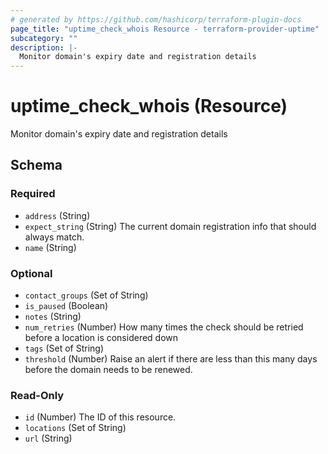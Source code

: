 ```yaml
---
# generated by https://github.com/hashicorp/terraform-plugin-docs
page_title: "uptime_check_whois Resource - terraform-provider-uptime"
subcategory: ""
description: |-
  Monitor domain's expiry date and registration details
---
```


# uptime_check_whois (Resource)

Monitor domain's expiry date and registration details



<!-- schema generated by tfplugindocs -->
## Schema

### Required

- `address` (String)
- `expect_string` (String) The current domain registration info that should always match.
- `name` (String)

### Optional

- `contact_groups` (Set of String)
- `is_paused` (Boolean)
- `notes` (String)
- `num_retries` (Number) How many times the check should be retried before a location is considered down
- `tags` (Set of String)
- `threshold` (Number) Raise an alert if there are less than this many days before the domain needs to be renewed.

### Read-Only

- `id` (Number) The ID of this resource.
- `locations` (Set of String)
- `url` (String)


